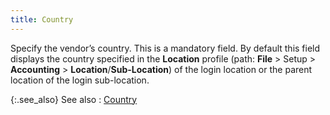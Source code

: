 ```yaml
---
title: Country
---
```



Specify the vendor’s country. This is a mandatory field. By default  this field displays the country specified in the **Location**  profile (path: **File** > Setup > **Accounting**  > **Location**/**Sub-Location**)  of the login location or the parent location of the login sub-location.


{:.see_also}
See also
: [Country](JavaScript:RelatedTopics1.Click())
